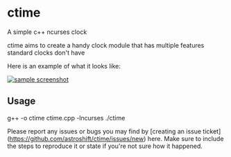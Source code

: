 # ctime
A simple c++ ncurses clock

ctime aims to create a handy clock module that has multiple features standard clocks don't have

Here is an example of what it looks like:

[![sample screenshot](https://i.imgur.com/3qvvJcb.png)](https://i.imgur.com/3qvvJcb.png)

## Usage

g++ -o ctime ctime.cpp -lncurses
./ctime

Please report any issues or bugs you may find by [creating an issue ticket] (https://github.com/astroshift/ctime/issues/new) here.
Make sure to include the steps to reproduce it or state if you're not sure how it happened.
